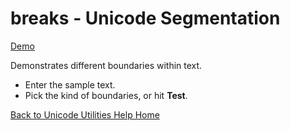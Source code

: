 # breaks - Unicode Segmentation

[Demo](https://util.unicode.org/UnicodeJsps/breaks.jsp)

Demonstrates different boundaries within text.

*   Enter the sample text.
*   Pick the kind of boundaries, or hit **Test**.

[Back to Unicode Utilities Help Home](index)